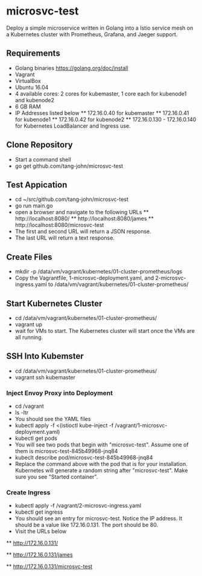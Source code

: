 # microsvc-test
Deploy a simple microservice written in Golang into a Istio service mesh on a Kubernetes cluster with Prometheus, Grafana, and Jaeger support. 

## Requirements
* Golang binaries https://golang.org/doc/install
* Vagrant
* VirtualBox
* Ubuntu 16.04
* 4 available cores: 2 cores for kubemaster, 1 core each for kubenode1 and kubenode2
* 6 GB RAM
* IP Addresses listed below
** 172.16.0.40 for kubemaster
** 172.16.0.41 for kubenode1
** 172.16.0.42 for kubenode2
** 172.16.0.130 - 172.16.0.140 for Kubernetes LoadBalancer and Ingress use.

## Clone Repository 
* Start a command shell
* go get github.com/tang-john/microsvc-test

## Test Appication 
* cd ~/src/github.com/tang-john/microsvc-test
* go run main.go
* open a browser and navigate to the following URLs
** http://localhost:8080/
** http://localhost:8080/james
** http://localhost:8080/microsvc-test
* The first and second URL will return a JSON response.
* The last URL will return a text response.

## Create Files
* mkdir -p /data/vm/vagrant/kubernetes/01-cluster-prometheus/logs
* Copy the Vagrantfile, 1-microsvc-deployment.yaml, and 2-microsvc-ingress.yaml to /data/vm/vagrant/kubernetes/01-cluster-prometheus/



## Start Kubernetes Cluster
* cd /data/vm/vagrant/kubernetes/01-cluster-prometheus/
* vagrant up
* wait for VMs to start.  The Kubernetes cluster will start once the VMs are all running. 

## SSH Into Kubemster 
* cd /data/vm/vagrant/kubernetes/01-cluster-prometheus/
* vagrant ssh kubemaster
### Inject Envoy Proxy into Deployment
* cd /vagrant
* ls -ltr
* You should see the YAML files
* kubectl apply -f <(istioctl kube-inject -f /vagrant/1-microsvc-deployment.yaml)
* kubectl get pods
* You will see two pods that begin with "microsvc-test". Assume one of them is microsvc-test-845b49968-jnq84
* kubeclt describe pod/microsvc-test-845b49968-jnq84
* Replace the command above with the pod that is for your installation. Kubernetes will generate a random string after "microsvc-test". Make sure you see "Started container".


### Create Ingress 
* kubectl apply -f /vagrant/2-microsvc-ingress.yaml
* kubectl get ingress
* You should see an entry for microsvc-test. Notice the IP address. It should be a value like 172.16.0.131. The port should be 80.  
* Visit the URLs below

** http://172.16.0.131/

** http://172.16.0.131/james

** http://172.16.0.131/microsvc-test

